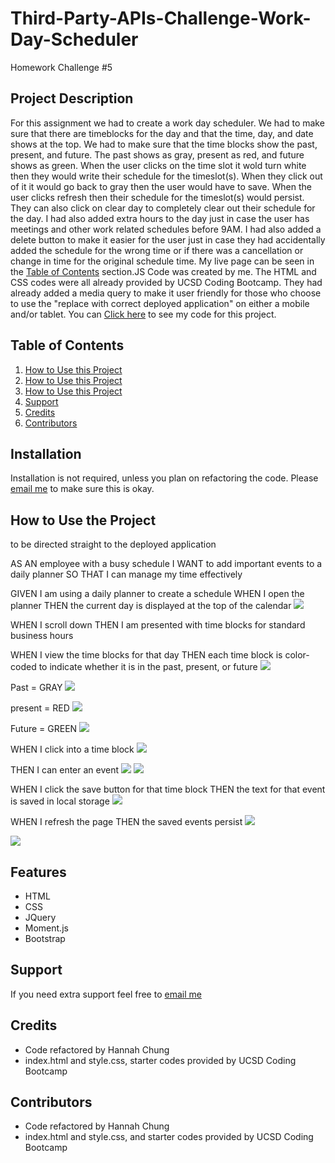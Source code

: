 # Third-Party-APIs-Challenge-Work-Day-Scheduler
Homework Challenge #5




## Project Description

For this assignment we had to create a work day scheduler. We had to make sure that there are timeblocks for the day and that the time, day, and date shows at the top. We had to make sure that the time blocks show the past, present, and future. The past shows as gray, present as red, and future shows as green. When the user clicks on the time slot it wold turn white then they would write their schedule for the timeslot(s). When they click out of it it would go back to gray then the user would have to save. When the user clicks refresh then their schedule for the timeslot(s) would persist. They can also click on clear day to completely clear out their schedule for the day. I had also added extra hours to the day just in case the user has meetings and other work related schedules before 9AM. I had also added a delete button to make it easier for the user just in case they had accidentally added the schedule for the wrong time or if there was a cancellation or change in time for the original schedule time. My live page can be seen in the <a href="#Table of Contents">Table of Contents</a> section.JS Code was created by me. The HTML and CSS codes were all already provided by UCSD Coding Bootcamp. They had already added a media query to make it user friendly for those who choose to use the "replace with correct deployed application" on either a mobile and/or tablet. You can <a href=hhttps://github.com/hannybear88/Third-Party-APIs-Challenge-Work-Day-Scheduler/>Click here</a> to see my code for this project. 

## Table of Contents
<nav>
    <ol>
        <li><a href="#Installation">How to Use this Project</a></li>
         <li><a href="#How to Use this Project">How to Use this Project</a></li>
          <li><a href="#Features">How to Use this Project</a></li>
        <li><a href="#Support">Support</a></li>
        <li><a href="#Credits">Credits</a></li>
        <li><a href="#Contributors">Contributors</a></li>
    </ol>
</nav>

## Installation

Installation is not required, unless you plan on refactoring the code. Please <a href="mailto:hannahkchung88@gmail.com">email me</a> to make sure this is okay. 

## How to Use the Project

<!--replace with workday schedule deployed application -->
to be directed straight to the deployed application



AS AN employee with a busy schedule
I WANT to add important events to a daily planner
SO THAT I can manage my time effectively


GIVEN I am using a daily planner to create a schedule
WHEN I open the planner
THEN the current day is displayed at the top of the calendar
<img src="./assets/images/Work-Day-Current-Day.png" />

WHEN I scroll down
THEN I am presented with time blocks for standard business hours



WHEN I view the time blocks for that day
THEN each time block is color-coded to indicate whether it is in the past, present, or future
<img src="./assets/images/Color-Coded-Past-Present-Future.png" />

Past = GRAY
<img src="./assets/images/Work-Day-Schedule-Past.png" />

present = RED
<img src="./assets/images/Work-Day-Schedule-Present.png" />

Future = GREEN
<img src="./assets/images/Work-Day-Schedule-Future.png" />

WHEN I click into a time block
<img src="./assets/images/User-Clicks-on-Timeblock.png" />

THEN I can enter an event
<img src="./assets/images/User-Enters-Schedule-in-Timeblock.png" />
<img src="./assets/images/User-Entered-Schedule-in-Timeblock.png" />

WHEN I click the save button for that time block
THEN the text for that event is saved in local storage
<img src="./assets/images/User-Clicks-Save-to-Save-Their-Schedule-of-the-Day.png" />

WHEN I refresh the page
THEN the saved events persist
<img src="./assets/images/User-Saves-Their-Schedule-of-Their-Day.png" />






<!--repace with screenshot of workday schedule-->
<img src="./assets/images/HW4_main_page_screenshot.png" />


## Features

<ul>
    <li>HTML</li>
    <li>CSS</li>
    <li>JQuery</li>
    <li>Moment.js</li>
    <li>Bootstrap</li>
</ul>

## Support

If you need extra support feel free to <a href="mailto:hannahkchung88@gmail.com">email me</a>



## Credits

<ul>
    <li>Code refactored by Hannah Chung</li>
    <li>index.html and style.css, starter codes provided by UCSD Coding Bootcamp</li>
</ul>

## Contributors

<ul>
    <li>Code refactored by Hannah Chung</li>
    <li>index.html and style.css, and starter codes provided by UCSD Coding Bootcamp</li>
</ul>